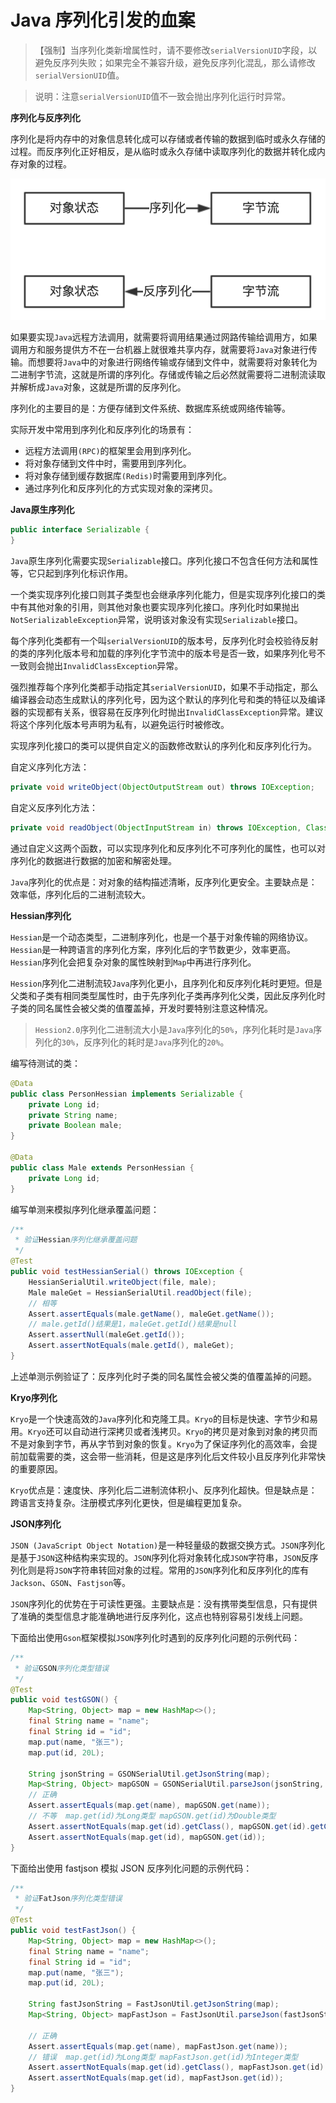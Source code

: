 # Java 序列化引发的血案

> 【强制】当序列化类新增属性时，请不要修改`serialVersionUID`字段，以避免反序列失败；如果完全不兼容升级，避免反序列化混乱，那么请修改`serialVersionUID`值。

> 说明：注意`serialVersionUID`值不一致会抛出序列化运行时异常。

**序列化与反序列化**

序列化是将内存中的对象信息转化成可以存储或者传输的数据到临时或永久存储的过程。而反序列化正好相反，是从临时或永久存储中读取序列化的数据并转化成内存对象的过程。

![序列化与反序列化](assets/serialization-and-deserialization.png)

如果要实现`Java`远程方法调用，就需要将调用结果通过网路传输给调用方，如果调用方和服务提供方不在一台机器上就很难共享内存，就需要将`Java`对象进行传输。而想要将`Java`中的对象进行网络传输或存储到文件中，就需要将对象转化为二进制字节流，这就是所谓的序列化。存储或传输之后必然就需要将二进制流读取并解析成`Java`对象，这就是所谓的反序列化。

序列化的主要目的是：方便存储到文件系统、数据库系统或网络传输等。

实际开发中常用到序列化和反序列化的场景有：

- 远程方法调用`(RPC)`的框架里会用到序列化。
- 将对象存储到文件中时，需要用到序列化。
- 将对象存储到缓存数据库`(Redis)`时需要用到序列化。
- 通过序列化和反序列化的方式实现对象的深拷贝。

**Java原生序列化**

```java
public interface Serializable {
}
```

`Java`原生序列化需要实现`Serializable`接口。序列化接口不包含任何方法和属性等，它只起到序列化标识作用。

一个类实现序列化接口则其子类型也会继承序列化能力，但是实现序列化接口的类中有其他对象的引用，则其他对象也要实现序列化接口。序列化时如果抛出`NotSerializableException`异常，说明该对象没有实现`Serializable`接口。

每个序列化类都有一个叫`serialVersionUID`的版本号，反序列化时会校验待反射的类的序列化版本号和加载的序列化字节流中的版本号是否一致，如果序列化号不一致则会抛出`InvalidClassException`异常。

强烈推荐每个序列化类都手动指定其`serialVersionUID`，如果不手动指定，那么编译器会动态生成默认的序列化号，因为这个默认的序列化号和类的特征以及编译器的实现都有关系，很容易在反序列化时抛出`InvalidClassException`异常。建议将这个序列化版本号声明为私有，以避免运行时被修改。

实现序列化接口的类可以提供自定义的函数修改默认的序列化和反序列化行为。

自定义序列化方法：

```java
private void writeObject(ObjectOutputStream out) throws IOException;
```

自定义反序列化方法：

```java
private void readObject(ObjectInputStream in) throws IOException, ClassNotFoundException;
```

通过自定义这两个函数，可以实现序列化和反序列化不可序列化的属性，也可以对序列化的数据进行数据的加密和解密处理。

`Java`序列化的优点是：对对象的结构描述清晰，反序列化更安全。主要缺点是：效率低，序列化后的二进制流较大。

**Hessian序列化**

`Hessian`是一个动态类型，二进制序列化，也是一个基于对象传输的网络协议。`Hessian`是一种跨语言的序列化方案，序列化后的字节数更少，效率更高。`Hessian`序列化会把复杂对象的属性映射到`Map`中再进行序列化。

`Hession`序列化二进制流较`Java`序列化更小，且序列化和反序列化耗时更短。但是父类和子类有相同类型属性时，由于先序列化子类再序列化父类，因此反序列化时子类的同名属性会被父类的值覆盖掉，开发时要特别注意这种情况。

> `Hession2.0`序列化二进制流大小是`Java`序列化的`50%`，序列化耗时是`Java`序列化的`30%`，反序列化的耗时是`Java`序列化的`20%`。

编写待测试的类：

```java
@Data
public class PersonHessian implements Serializable {
    private Long id;
    private String name;
    private Boolean male;
}

@Data
public class Male extends PersonHessian {
    private Long id;
}
```

编写单测来模拟序列化继承覆盖问题：

```java
/**
 * 验证Hessian序列化继承覆盖问题
 */
@Test
public void testHessianSerial() throws IOException {
    HessianSerialUtil.writeObject(file, male);
    Male maleGet = HessianSerialUtil.readObject(file);
    // 相等
    Assert.assertEquals(male.getName(), maleGet.getName());
    // male.getId()结果是1，maleGet.getId()结果是null
    Assert.assertNull(maleGet.getId());
    Assert.assertNotEquals(male.getId(), maleGet);
}
```

上述单测示例验证了：反序列化时子类的同名属性会被父类的值覆盖掉的问题。

**Kryo序列化**

`Kryo`是一个快速高效的`Java`序列化和克隆工具。`Kryo`的目标是快速、字节少和易用。`Kryo`还可以自动进行深拷贝或者浅拷贝。`Kryo`的拷贝是对象到对象的拷贝而不是对象到字节，再从字节到对象的恢复。`Kryo`为了保证序列化的高效率，会提前加载需要的类，这会带一些消耗，但是这是序列化后文件较小且反序列化非常快的重要原因。

`Kryo`优点是：速度快、序列化后二进制流体积小、反序列化超快。但是缺点是：跨语言支持复杂。注册模式序列化更快，但是编程更加复杂。

**JSON序列化**

`JSON (JavaScript Object Notation)`是一种轻量级的数据交换方式。`JSON`序列化是基于`JSON`这种结构来实现的。`JSON`序列化将对象转化成`JSON`字符串，`JSON`反序列化则是将`JSON`字符串转回对象的过程。常用的`JSON`序列化和反序列化的库有`Jackson`、`GSON`、`Fastjson`等。

`JSON`序列化的优势在于可读性更强。主要缺点是：没有携带类型信息，只有提供了准确的类型信息才能准确地进行反序列化，这点也特别容易引发线上问题。

下面给出使用`Gson`框架模拟`JSON`序列化时遇到的反序列化问题的示例代码：

```java
/**
 * 验证GSON序列化类型错误
 */
@Test
public void testGSON() {
    Map<String, Object> map = new HashMap<>();
    final String name = "name";
    final String id = "id";
    map.put(name, "张三");
    map.put(id, 20L);

    String jsonString = GSONSerialUtil.getJsonString(map);
    Map<String, Object> mapGSON = GSONSerialUtil.parseJson(jsonString, Map.class);
    // 正确
    Assert.assertEquals(map.get(name), mapGSON.get(name));
    // 不等  map.get(id)为Long类型 mapGSON.get(id)为Double类型
    Assert.assertNotEquals(map.get(id).getClass(), mapGSON.get(id).getClass());
    Assert.assertNotEquals(map.get(id), mapGSON.get(id));
}
```

下面给出使用 fastjson 模拟 JSON 反序列化问题的示例代码：

```java
/**
 * 验证FatJson序列化类型错误
 */
@Test
public void testFastJson() {
    Map<String, Object> map = new HashMap<>();
    final String name = "name";
    final String id = "id";
    map.put(name, "张三");
    map.put(id, 20L);

    String fastJsonString = FastJsonUtil.getJsonString(map);
    Map<String, Object> mapFastJson = FastJsonUtil.parseJson(fastJsonString, Map.class);

    // 正确
    Assert.assertEquals(map.get(name), mapFastJson.get(name));
    // 错误  map.get(id)为Long类型 mapFastJson.get(id)为Integer类型
    Assert.assertNotEquals(map.get(id).getClass(), mapFastJson.get(id).getClass());
    Assert.assertNotEquals(map.get(id), mapFastJson.get(id));
}
```